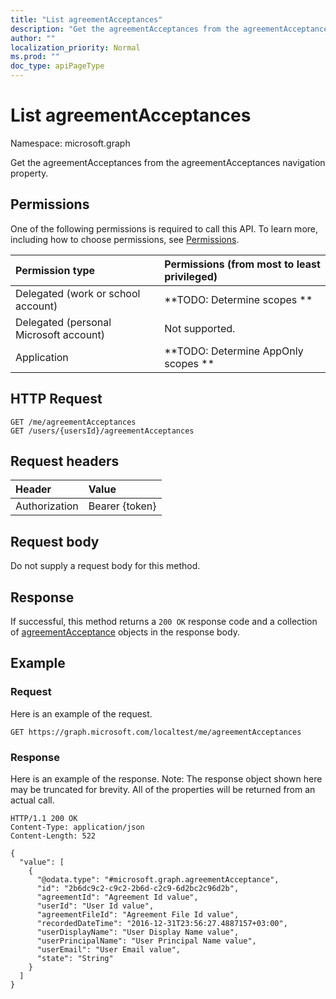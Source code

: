 ```yaml
---
title: "List agreementAcceptances"
description: "Get the agreementAcceptances from the agreementAcceptances navigation property."
author: ""
localization_priority: Normal
ms.prod: ""
doc_type: apiPageType
---
```


# List agreementAcceptances

Namespace: microsoft.graph

Get the agreementAcceptances from the agreementAcceptances navigation property.

## Permissions
One of the following permissions is required to call this API. To learn more, including how to choose permissions, see [Permissions](/concepts/permissions-reference.md).

|Permission type|Permissions (from most to least privileged)|
|:---|:---|
|Delegated (work or school account)|**TODO: Determine scopes **|
|Delegated (personal Microsoft account)|Not supported.|
|Application|**TODO: Determine AppOnly scopes **|

## HTTP Request
<!-- {
  "blockType": "ignored"
}
-->
``` http
GET /me/agreementAcceptances
GET /users/{usersId}/agreementAcceptances
```

## Request headers
|Header|Value|
|:---|:---|
|Authorization|Bearer {token}|

## Request body
Do not supply a request body for this method.

## Response
If successful, this method returns a `200 OK` response code and a collection of [agreementAcceptance](../resources/agreementacceptance.md) objects in the response body.

## Example

### Request
Here is an example of the request.
<!-- {
  "blockType": "request",
  "name": "get_agreementacceptance"
}
-->
``` http
GET https://graph.microsoft.com/localtest/me/agreementAcceptances
```

### Response
Here is an example of the response. Note: The response object shown here may be truncated for brevity. All of the properties will be returned from an actual call.
<!-- {
  "blockType": "response",
  "truncated": true,
  "@odata.type": "collection(microsoft.graph.agreementacceptance)"
}
-->
``` http
HTTP/1.1 200 OK
Content-Type: application/json
Content-Length: 522

{
  "value": [
    {
      "@odata.type": "#microsoft.graph.agreementAcceptance",
      "id": "2b6dc9c2-c9c2-2b6d-c2c9-6d2bc2c96d2b",
      "agreementId": "Agreement Id value",
      "userId": "User Id value",
      "agreementFileId": "Agreement File Id value",
      "recordedDateTime": "2016-12-31T23:56:27.4887157+03:00",
      "userDisplayName": "User Display Name value",
      "userPrincipalName": "User Principal Name value",
      "userEmail": "User Email value",
      "state": "String"
    }
  ]
}
```

